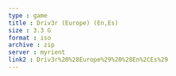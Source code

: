 ```yaml
---
type : game
title : Driv3r (Europe) (En,Es)
size : 3.3 G
format : iso
archive : zip
server : myrient
link2 : Driv3r%20%28Europe%29%20%28En%2CEs%29
---
```

